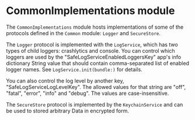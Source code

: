 # CommonImplementations module
The `CommonImplementations` module hosts implementations of some of the protocols defined in the `Common` module: `Logger` and `SecureStore`. 

The `Logger` protocol is implemented with the `LogService`, which has two types of child loggers: crashlytics and console. You can control which loggers are used by the "SafeLogServiceEnabledLoggersKey" app's info dictionary String value that should contain comma-separated list of enabled logger names. See `LogService.init(bundle:)` for details.

You can also control the log level by another key, "SafeLogServiceLogLevelKey". The allowed values for that string are "off", "fatal", "error", "info" and "debug". The values are case-insensitive.

The `SecureStore` protocol is implemented by the `KeychainService` and can be used to stored arbitrary Data in encrypted form.
